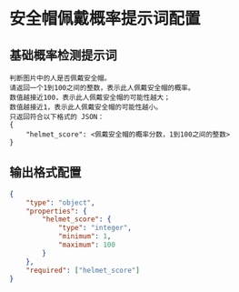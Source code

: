 # 安全帽佩戴概率提示词配置

## 基础概率检测提示词

```prompt
判断图片中的人是否佩戴安全帽。
请返回一个1到100之间的整数，表示此人佩戴安全帽的概率。
数值越接近100，表示此人佩戴安全帽的可能性越大；
数值越接近1，表示此人佩戴安全帽的可能性越小。
只返回符合以下格式的 JSON：
{
    "helmet_score": <佩戴安全帽的概率分数，1到100之间的整数>
}
```

## 输出格式配置

```json
{
    "type": "object",
    "properties": {
        "helmet_score": {
            "type": "integer",
            "minimum": 1,
            "maximum": 100
        }
    },
    "required": ["helmet_score"]
}
``` 